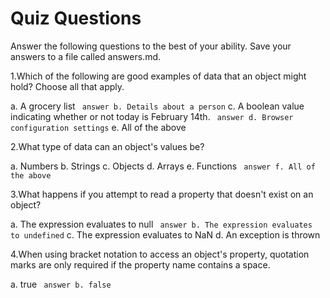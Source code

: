 # Quiz Questions

Answer the following questions to the best of your ability. Save your answers to a file called answers.md.

1.Which of the following are good examples of data that an object might hold? Choose all that apply.

a. A grocery list
` answer b. Details about a person`
c. A boolean value indicating whether or not today is February 14th.
` answer d. Browser configuration settings`
e. All of the above

2.What type of data can an object's values be?

a. Numbers
b. Strings
c. Objects
d. Arrays
e. Functions
` answer f. All of the above`

3.What happens if you attempt to read a property that doesn't exist on an object?

a. The expression evaluates to null
` answer b. The expression evaluates to undefined`
c. The expression evaluates to NaN
d. An exception is thrown

4.When using bracket notation to access an object's property, quotation marks are only required if the property name contains a space.

a. true
` answer b. false`
